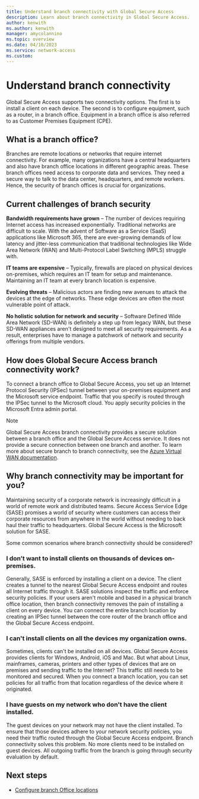 ```yaml
---
title: Understand branch connectivity with Global Secure Access
description: Learn about branch connectivity in Global Secure Access.
author: kenwith
ms.author: kenwith
manager: amycolannino
ms.topic: overview
ms.date: 04/10/2023
ms.service: network-access
ms.custom: 
---
```


# Understand branch connectivity
Global Secure Access supports two connectivity options. The first is to install a client on each device. The second is to configure equipment, such as a router, in a branch office. Equipment in a branch office is also referred to as Customer Premises Equipment (CPE).

## What is a branch office? 
Branches are remote locations or networks that require internet connectivity. For example, many organizations have a central headquarters and also have branch office locations in different geographic areas. These branch offices need access to corporate data and services. They need a secure way to talk to the data center, headquarters, and remote workers. Hence, the security of branch offices is crucial for organizations.

## Current challenges of branch security 

**Bandwidth requirements have grown** – The number of devices requiring Internet access has increased exponentially. Traditional networks are difficult to scale. With the advent of Software as a Service (SaaS) applications like Microsoft 365, there are ever-growing demands of low latency and jitter-less communication that traditional technologies like Wide Area Network (WAN) and Multi-Protocol Label Switching (MPLS) struggle with. 

**IT teams are expensive** – Typically, firewalls are placed on physical devices on-premises, which requires an IT team for setup and maintenance. Maintaining an IT team at every branch location is expensive. 

**Evolving threats** – Malicious actors are finding new avenues to attack the devices at the edge of networks. These edge devices are often the most vulnerable point of attack.

**No holistic solution for network and security** – Software Defined Wide Area Network (SD-WAN) is definitely a step up from legacy WAN, but these SD-WAN appliances aren't designed to meet all security requirements. As a result, enterprises have to manage a patchwork of network and security offerings from multiple vendors.  

## How does Global Secure Access branch connectivity work? 
To connect a branch office to Global Secure Access, you set up an Internet Protocol Security (IPSec) tunnel between your on-premises equipment and the Microsoft service endpoint. Traffic that you specify is routed through the IPSec tunnel to the Microsoft cloud. You apply security policies in the Microsoft Entra admin portal.

> [!NOTE]
> Global Secure Access branch connectivity provides a secure solution between a branch office and the
> Global Secure Access service. It does not provide a secure connection between one branch and another.
> To learn more about secure branch to branch connectivity, see the [Azure Virtual WAN documentation](../virtual-wan/index.yml).
 
## Why branch connectivity may be important for you? 
Maintaining security of a corporate network is increasingly difficult in a world of remote work and distributed teams. Secure Access Service Edge (SASE) promises a world of security where customers can access their corporate resources from anywhere in the world without needing to back haul their traffic to headquarters. Global Secure Access is the Microsoft solution for SASE.

Some common scenarios where branch connectivity should be considered? 

### I don’t want to install clients on thousands of devices on-premises. 
Generally, SASE is enforced by installing a client on a device. The client creates a tunnel to the nearest Global Secure Access endpoint and routes all Internet traffic through it. SASE solutions inspect the traffic and enforce security policies. If your users aren't mobile and based in a physical branch office location, then branch connectivity removes the pain of installing a client on every device. You can connect the entire branch location by creating an IPSec tunnel between the core router of the branch office and the Global Secure Access endpoint.

### I can't install clients on all the devices my organization owns.
Sometimes, clients can't be installed on all devices. Global Secure Access provides clients for Windows, Android, iOS and Mac. But what about Linux, mainframes, cameras, printers and other types of devices that are on premises and sending traffic to the Internet? This traffic still needs to be monitored and secured. When you connect a branch location, you can set policies for all traffic from that location regardless of the device where it originated.

### I have guests on my network who don't have the client installed.  
The guest devices on your network may not have the client installed. To ensure that those devices adhere to your network security policies, you need their traffic routed through the Global Secure Access endpoint. Branch connectivity solves this problem. No more clients need to be installed on guest devices. All outgoing traffic from the branch is going through security evaluation by default.  

## Next steps
- [Configure branch Office locations](how-to-configure-branch-office-locations.md)
